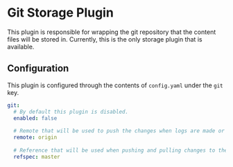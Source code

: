 # Git Storage Plugin

This plugin is responsible for wrapping the git repository that the content files will be stored in.  Currently, this 
is the only storage plugin that is available.

## Configuration

This plugin is configured through the contents of `config.yaml` under the `git` key.

```yaml
git:
  # By default this plugin is disabled.
  enabled: false
  
  # Remote that will be used to push the changes when logs are made or modified
  remote: origin
  
  # Reference that will be used when pushing and pulling changes to the remote repository
  refspec: master
```
